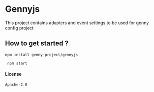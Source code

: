 # Gennyjs

 This project contains adapters and event settings to be used for genny config project

 ## How to get started ?


` npm install genny-project/gennyjs `

` npm start`


#### License
` Apache-2.0 `
